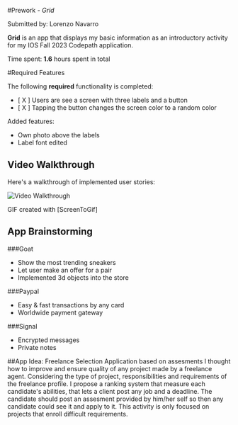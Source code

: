 #Prework - *Grid*

Submitted by: Lorenzo Navarro

**Grid** is an app that displays my basic information as an introductory 
activity for my IOS Fall 2023 Codepath application. 

Time spent: **1.6** hours spent in total

#Required Features

The following **required** functionality is completed:

- [ X ] Users are see a screen with three labels and a button
- [ X ] Tapping the button changes the screen color to a random color

Added features:
- Own photo above the labels
- Label font edited

## Video Walkthrough

Here's a walkthrough of implemented user stories:

<img src='https://imgur.com/a/TcQ7Nq4.gif' title='Video Walkthrough' 
width='' alt='Video Walkthrough' />

GIF created with [ScreenToGif]
 
## App Brainstorming

###Goat
- Show the most trending sneakers 
- Let user make an offer for a pair
- Implemented 3d objects into the store

###Paypal
- Easy & fast transactions by any card
- Worldwide payment gateway


###Signal
- Encrypted messages 
- Private notes 

##App Idea: Freelance Selection Application based on assesments
I thought how to improve and ensure quality of any project made by a 
freelance agent. Considering the type of project, responsibilities and 
requirements of the freelance profile. I propose a ranking system that 
measure each candidate's abilities, that lets a client post any job and a 
deadline. The candidate should post an assesment provided by him/her self 
so then any candidate could see it and apply to it. This activity is only 
focused on projects that enroll difficult requirements. 



